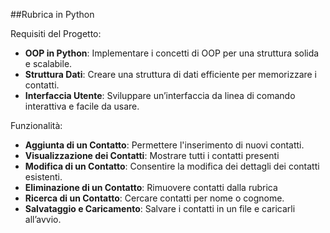 ##Rubrica in Python

Requisiti del Progetto:


*   **OOP in Python**: Implementare i concetti di OOP per una struttura solida e scalabile.
*   **Struttura Dati**: Creare una struttura di dati efficiente per memorizzare i contatti.
*   **Interfaccia Utente**: Sviluppare un’interfaccia da linea di comando interattiva e facile da usare.


Funzionalità:


*  **Aggiunta di un Contatto**: Permettere l'inserimento di nuovi contatti.  
*  **Visualizzazione dei Contatti**: Mostrare tutti i contatti presenti           
*  **Modifica di un Contatto**: Consentire la modifica dei dettagli dei contatti esistenti.  
*  **Eliminazione di un Contatto**: Rimuovere contatti dalla rubrica          
*  **Ricerca di un Contatto**: Cercare contatti per nome o cognome.           
*  **Salvataggio e Caricamento**: Salvare i contatti in un file e caricarli all’avvio.  
